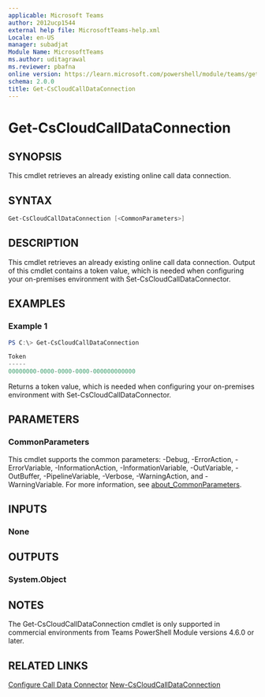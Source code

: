 ```yaml
---
applicable: Microsoft Teams
author: 2012ucp1544
external help file: MicrosoftTeams-help.xml
Locale: en-US
manager: subadjat
Module Name: MicrosoftTeams
ms.author: uditagrawal
ms.reviewer: pbafna
online version: https://learn.microsoft.com/powershell/module/teams/get-cscloudcalldataconnection
schema: 2.0.0
title: Get-CsCloudCallDataConnection
---
```


# Get-CsCloudCallDataConnection

## SYNOPSIS
This cmdlet retrieves an already existing online call data connection.

## SYNTAX

```powershell
Get-CsCloudCallDataConnection [<CommonParameters>]
```

## DESCRIPTION
This cmdlet retrieves an already existing online call data connection. Output of this cmdlet contains a token value, which is needed when configuring your on-premises environment with Set-CsCloudCallDataConnector.

## EXAMPLES

### Example 1
```powershell
PS C:\> Get-CsCloudCallDataConnection

Token
-----
00000000-0000-0000-0000-000000000000
```

Returns a token value, which is needed when configuring your on-premises environment with Set-CsCloudCallDataConnector.

## PARAMETERS

### CommonParameters
This cmdlet supports the common parameters: -Debug, -ErrorAction, -ErrorVariable, -InformationAction, -InformationVariable, -OutVariable, -OutBuffer, -PipelineVariable, -Verbose, -WarningAction, and -WarningVariable. For more information, see [about_CommonParameters](https://go.microsoft.com/fwlink/?LinkID=113216).

## INPUTS

### None

## OUTPUTS

### System.Object

## NOTES

The Get-CsCloudCallDataConnection cmdlet is only supported in commercial environments from Teams PowerShell Module versions 4.6.0 or later.

## RELATED LINKS

[Configure Call Data Connector](https://learn.microsoft.com/skypeforbusiness/hybrid/configure-call-data-connector)
[New-CsCloudCallDataConnection](https://learn.microsoft.com/powershell/module/teams/new-cscloudcalldataconnection)
